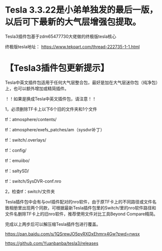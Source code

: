 # Tesla 3.3.22是小弟单独发的最后一版，以后可下最新的大气层增强包提取。

Tesla3插件包基于zdm65477730大佬做的终极版tesla核心

终极版tesla地址： https://www.tekqart.com/thread-222735-1-1.html

# 【Tesla3插件包更新提示】

Tesla中英文插件包适用于任何大气层整合包，最好是加在大气层迷你包（纯净包）上，也可以额外增加或精简插件。

！！如果是换成Tesla中英文插件包，请注意！！

1，必须删除TF卡上以下6个旧的文件夹和1个文件

tf：atmosphere/contents/

tf：atmosphere/exefs_patches/am（sysdvr补丁）

tf：switch/.overlays/

tf：config/

tf：emuiibo/

tf：saltySD/

tf：switch/SysDVR-conf.nro

2，检查tf：switch/文件夹

Tesla插件包中会有与ovl插件配对的nro软件，由于原TF卡上的不同路径或文件名致相册里出现两个同款，可根据最新Tesla插件包里的Switch/里的nro软件路径和文件名删除TF卡上的旧nro软件，推荐使用文件对比工具Beyond Compare精简。

完成以上两步后可以解压缩Tesla插件包进行覆盖。

https://pan.baidu.com/s/1QSrewJO5pyRXDxEhmrx4Gw?pwd=nwsx

https://github.com/Yuanbanba/tesla3/releases

